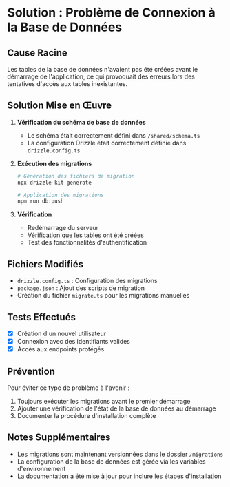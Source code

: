 # Solution : Problème de Connexion à la Base de Données

## Cause Racine

Les tables de la base de données n'avaient pas été créées avant le démarrage de l'application, ce qui provoquait des erreurs lors des tentatives d'accès aux tables inexistantes.

## Solution Mise en Œuvre

1. **Vérification du schéma de base de données**
   - Le schéma était correctement défini dans `/shared/schema.ts`
   - La configuration Drizzle était correctement définie dans `drizzle.config.ts`

2. **Exécution des migrations**
   ```bash
   # Génération des fichiers de migration
   npx drizzle-kit generate
   
   # Application des migrations
   npm run db:push
   ```

3. **Vérification**
   - Redémarrage du serveur
   - Vérification que les tables ont été créées
   - Test des fonctionnalités d'authentification

## Fichiers Modifiés

- `drizzle.config.ts` : Configuration des migrations
- `package.json` : Ajout des scripts de migration
- Création du fichier `migrate.ts` pour les migrations manuelles

## Tests Effectués

- [x] Création d'un nouvel utilisateur
- [x] Connexion avec des identifiants valides
- [x] Accès aux endpoints protégés

## Prévention

Pour éviter ce type de problème à l'avenir :

1. Toujours exécuter les migrations avant le premier démarrage
2. Ajouter une vérification de l'état de la base de données au démarrage
3. Documenter la procédure d'installation complète

## Notes Supplémentaires

- Les migrations sont maintenant versionnées dans le dossier `/migrations`
- La configuration de la base de données est gérée via les variables d'environnement
- La documentation a été mise à jour pour inclure les étapes d'installation
